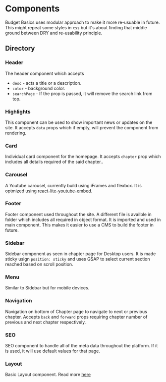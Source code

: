 # Components

Budget Basics uses modular approach to make it more re-usuable in future. This might repeat some styles in `css` but it's about finding that middle ground between DRY and re-usability principle.

## Directory

### Header

The header component which accepts 
 - `desc` - acts a title or a description.
 - `color` - background color.
 - `searchPage` - If the prop is passed, it will remove the search link from top.

### Highlights

This component can be used to show important news or updates on the site. It accepts `data` props which if empty, will prevent the component from rendering.

### Card

Individual card component for the homepage. It accepts `chapter` prop which includes all details required of the said chapter.. 

### Carousel

A Youtube carousel, currently build using iFrames and flexbox. It is optmized using [react-lite-youtube-embed](https://github.com/ibrahimcesar/react-lite-youtube-embed).

### Footer

Footer component used throughout the site. A different file is availble in folder which includes all required in object format. It is imported and used in main component. This makes it easier to use a CMS to build the footer in future.

### Sidebar

Sidebar component as seen in chapter page for Desktop users. It is made sticky usign `position: sticky` and uses GSAP to select current section reached based on scroll position.

### Menu

Similar to Sidebar but for mobile devices.

### Navigation

Navigation on bottom of Chapter page to navigate to next or previous chapter. Accepts `back` and `forward` props requiring chapter number of previous and next chapter respectively.

### SEO

SEO component to handle all of the meta data throughout the platform. If it is used, it will use default values for that page.

### Layout

Basic Layout component. Read more [here](https://nextjs.org/docs/basic-features/layouts)